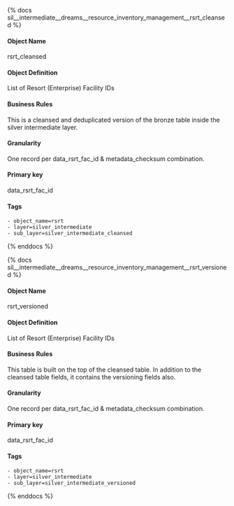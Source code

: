 {% docs sil__intermediate__dreams__resource_inventory_management__rsrt_cleansed %}

#### Object Name
rsrt_cleansed

#### Object Definition
List of Resort (Enterprise) Facility IDs

#### Business Rules
This is a cleansed and deduplicated version of the bronze table inside the silver intermediate layer.

#### Granularity
One record per data_rsrt_fac_id & metadata_checksum combination.

#### Primary key
data_rsrt_fac_id

#### Tags
    - object_name=rsrt
    - layer=silver_intermediate
    - sub_layer=silver_intermediate_cleansed

{% enddocs %}

{% docs sil__intermediate__dreams__resource_inventory_management__rsrt_versioned %}

#### Object Name
rsrt_versioned

#### Object Definition
List of Resort (Enterprise) Facility IDs

#### Business Rules
This table is built on the top of the cleansed table. In addition to the cleansed table fields, it contains the versioning fields also.

#### Granularity
One record per data_rsrt_fac_id & metadata_checksum combination.

#### Primary key
data_rsrt_fac_id

#### Tags
    - object_name=rsrt
    - layer=silver_intermediate
    - sub_layer=silver_intermediate_versioned

{% enddocs %}